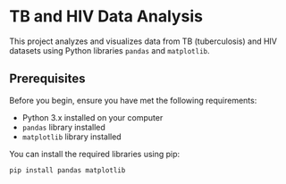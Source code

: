 # TB and HIV Data Analysis

This project analyzes and visualizes data from TB (tuberculosis) and HIV datasets using Python libraries `pandas` and `matplotlib`.

## Prerequisites

Before you begin, ensure you have met the following requirements:
- Python 3.x installed on your computer
- `pandas` library installed
- `matplotlib` library installed

You can install the required libraries using pip:
```bash
pip install pandas matplotlib
